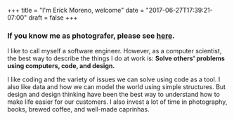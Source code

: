 +++
title = "I'm Erick Moreno, welcome"
date = "2017-06-27T17:39:21-07:00"
draft = false
+++

### If you know me as photografer, please see [here](/#work).

I like to call myself a software engineer. However, as a computer scientist, the best way to describe the things I do at work is: 
**Solve others' problems using computers, code, and design.**

I like coding and the variety of issues we can solve using code as a tool. I also like data and how we can model the world using simple structures. But design and design thinking have been the best way to understand how to make life easier for our customers. I also invest a lot of time in photography, books, brewed coffee, and well-made caprinhas.